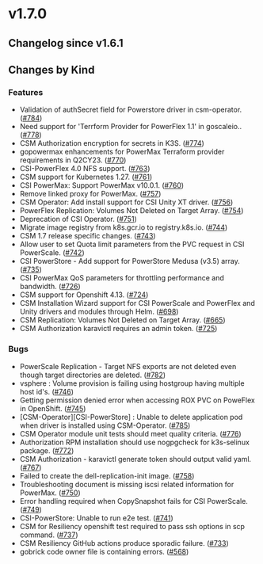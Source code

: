 # v1.7.0 

## Changelog since v1.6.1 

## Changes by Kind 

### Features 

- Validation of authSecret field for Powerstore driver in csm-operator. ([#784](https://github.com/dell/csm/issues/784))
- Need support for 'Terrform Provider for PowerFlex 1.1' in goscaleio.. ([#778](https://github.com/dell/csm/issues/778))
- CSM Authorization encryption for secrets in K3S. ([#774](https://github.com/dell/csm/issues/774))
- gopowermax enhancements for PowerMax Terraform provider requirements in Q2CY23. ([#770](https://github.com/dell/csm/issues/770))
- CSI-PowerFlex 4.0 NFS support. ([#763](https://github.com/dell/csm/issues/763))
- CSM support for Kubernetes 1.27. ([#761](https://github.com/dell/csm/issues/761))
- CSI PowerMax: Support PowerMax v10.0.1. ([#760](https://github.com/dell/csm/issues/760))
- Remove linked proxy for PowerMax. ([#757](https://github.com/dell/csm/issues/757))
- CSM Operator: Add install support for CSI Unity XT driver. ([#756](https://github.com/dell/csm/issues/756))
- PowerFlex Replication: Volumes Not Deleted on Target Array. ([#754](https://github.com/dell/csm/issues/754))
- Deprecation of CSI Operator. ([#751](https://github.com/dell/csm/issues/751))
- Migrate image registry from k8s.gcr.io to  registry.k8s.io. ([#744](https://github.com/dell/csm/issues/744))
- CSM 1.7 release specific changes. ([#743](https://github.com/dell/csm/issues/743))
- Allow user to set Quota limit parameters from the PVC request in CSI PowerScale. ([#742](https://github.com/dell/csm/issues/742))
- CSI PowerStore - Add support for PowerStore Medusa (v3.5) array. ([#735](https://github.com/dell/csm/issues/735))
- CSI PowerMax QoS parameters for throttling performance and bandwidth. ([#726](https://github.com/dell/csm/issues/726))
- CSM support for Openshift 4.13. ([#724](https://github.com/dell/csm/issues/724))
- CSM Installation Wizard support for CSI PowerScale and PowerFlex and Unity drivers and modules through Helm. ([#698](https://github.com/dell/csm/issues/698))
- CSM Replication: Volumes Not Deleted on Target Array. ([#665](https://github.com/dell/csm/issues/665))
- CSM Authorization karavictl requires an admin token. ([#725](https://github.com/dell/csm/issues/725))

### Bugs 

- PowerScale Replication - Target NFS exports are not deleted even though target directories are deleted. ([#782](https://github.com/dell/csm/issues/782))
- vsphere : Volume provision is failing using hostgroup having multiple host id's. ([#746](https://github.com/dell/csm/issues/746))
- Getting permission denied error when accessing ROX PVC on PoweFlex in OpenShift. ([#745](https://github.com/dell/csm/issues/745))
- [CSM-Operator][CSI-PowerStore] : Unable to delete application pod when driver is installed using CSM-Operator. ([#785](https://github.com/dell/csm/issues/785))
- CSM Operator module unit tests should meet quality criteria. ([#776](https://github.com/dell/csm/issues/776))
- Authorization RPM installation should use nogpgcheck for k3s-selinux package. ([#772](https://github.com/dell/csm/issues/772))
- CSM Authorization - karavictl generate token should output valid yaml. ([#767](https://github.com/dell/csm/issues/767))
- Failed to create the dell-replication-init  image. ([#758](https://github.com/dell/csm/issues/758))
- Troubleshooting document is missing iscsi related information for PowerMax. ([#750](https://github.com/dell/csm/issues/750))
- Error handling required when CopySnapshot fails for CSI PowerScale. ([#749](https://github.com/dell/csm/issues/749))
- CSI-PowerStore: Unable to run e2e test. ([#741](https://github.com/dell/csm/issues/741))
- CSM for Resiliency openshift test required to pass ssh options in scp command. ([#737](https://github.com/dell/csm/issues/737))
- CSM Resiliency GitHub actions produce sporadic failure. ([#733](https://github.com/dell/csm/issues/733))
- gobrick code owner file is containing errors. ([#568](https://github.com/dell/csm/issues/568))
